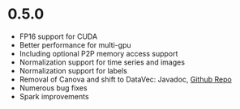# 0.5.0

* FP16 support for CUDA
* Better performance for multi-gpu
* Including optional P2P memory access support
* Normalization support for time series and images
* Normalization support for labels
* Removal of Canova and shift to DataVec: Javadoc, [Github Repo](https://github.com/deeplearning4j/datavec)
* Numerous bug fixes
* Spark improvements
